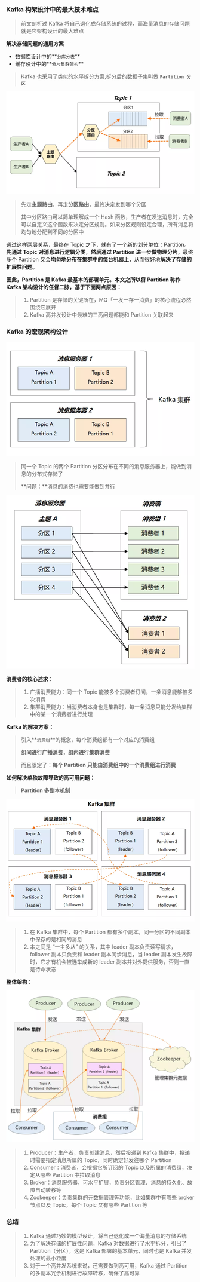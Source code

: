 ### Kafka 构架设计中的最大技术难点

> 前文剖析过 Kafka 将自己退化成存储系统的过程，而海量消息的存储问题就是它架构设计的最大难点

**解决存储问题的通用方案**

- 数据库设计中的**`分库分表`**
- 缓存设计中的**`分片集群架构`**

> Kafka 也采用了类似的水平拆分方案,拆分后的数据子集叫做 **`Partition 分区`**

![k-partition-a](imgs/k-partition-a.webp)

> 先走**主题路由**，再走**分区路由**，最终决定发到哪个分区
>
> 其中分区路由可以简单理解成一个 Hash 函数，生产者在发送消息时，完全可以自定义这个函数来决定分区规则。如果分区规则设定合理，所有消息将均匀地分配到不同的分区中

通过这样两层关系，最终在 Topic 之下，就有了一个新的划分单位：Partition。**先通过 Topic 对消息进行逻辑分类**，**然后通过 Partition 进一步做物理分片**，最终多个 Partition 又会**均匀地分布在集群中的每台机器上**，从而很好地**解决了存储的扩展性问题**。

**因此，Partition 是 Kafka 最基本的部署单元。本文之所以将 Partition 称作 Kafka 架构设计的任督二脉，基于下面两点原因：**

> 1. Partition 是存储的关键所在，MQ「一发一存一消费」的核心流程必然围绕它展开
> 2. Kafka 高并发设计中最难的三高问题都能和 Partition 关联起来



### Kafka 的宏观架构设计

![k-partition-b](imgs/k-partition-b.webp)

> 同一个 Topic 的两个 Partition 分区分布在不同的消息服务器上，能做到消息的分布式存储了
>
> **问题：**消息的消费也需要能做到并行



![k-partition-c](imgs/k-partition-c.webp)

**消费者的核心述求：**

> 1. 广播消费能力：同一个 Topic 能被多个消费者订阅，一条消息能够被多次消费
> 2. 集群消费能力：当消费者本身也是集群时，每一条消息只能分发给集群中的某一个消费者进行处理

**Kafka 的解决方案：**

> 引入**`消费组`**的概念，每个消费组都有一个对应的消费组
>
> **组间进行广播消费，组内进行集群消费**
>
> 而且限定了：**每个 Partition 只能由消费组中的一个消费组进行消费**



**如何解决单独故障导致的高可用问题：**

> **Partition 多副本机制**

![k-partition-d](imgs/k-partition-d.webp)

> 1. 在 Kafka 集群中，每个 Partition 都有多个副本，同一分区的不同副本中保存的是相同的消息
> 2. 本之间是 “一主多从” 的关系，其中 leader 副本负责读写请求，follower 副本只负责和 leader 副本同步消息，当 leader 副本发生故障时，它才有机会被选举成新的 leader 副本并对外提供服务，否则一直是待命状态



**整体架构：**

![k-partition-e](imgs/k-partition-e.webp)

> 1. Producer：生产者，负责创建消息，然后投递到 Kafka 集群中，投递时需要指定消息所属的 Topic，同时确定好发往哪个 Partition
> 2. Consumer：消费者，会根据它所订阅的 Topic 以及所属的消费组，决定从哪些 Partition 中拉取消息
> 3. Broker：消息服务器，可水平扩展，负责分区管理、消息的持久化、故障自动转移等
> 4. Zookeeper：负责集群的元数据管理等功能，比如集群中有哪些 broker 节点以及 Topic，每个 Topic 又有哪些 Partition 等



### 总结

> 1. Kafka 通过巧妙的模型设计，将自己退化成一个海量消息的存储系统
> 2. 为了解决存储的扩展性问题，Kafka 对数据进行了水平拆分，引出了 Partition（分区），这是 Kafka 部署的基本单元，同时也是 Kafka 并发处理的最小粒度
> 3. 对于一个高并发系统来说，还需要做到高可用，Kafka 通过 Partition 的多副本冗余机制进行故障转移，确保了高可靠